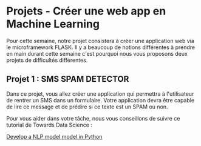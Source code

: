 # Projets - Créer une web app en Machine Learning

Pour cette semaine, notre projet consistera à créer une application web via le microframework FLASK. Il y a beaucoup de notions différentes à prendre en main durant cette semaine c'est pourquoi nous vous proposons deux projets de difficultés différentes.


## Projet 1 : SMS SPAM DETECTOR

Dans ce projet, vous allez créer une application qui permettra à l'utilisateur de rentrer un SMS dans un formulaire. Votre application devra être capable de lire ce message et de prédire si ce texte est un SPAM ou non.

Pour vous aider dans votre tâche, nous vous conseillons de suivre ce tutorial de Towards Data Science :

[Develop a NLP model model in Python](https://towardsdatascience.com/develop-a-nlp-model-in-python-deploy-it-with-flask-step-by-step-744f3bdd7776)



